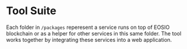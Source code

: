 # Tool Suite
Each folder in `/packages` reperesent a service runs on top of EOSIO blockchain or as a helper for other services in this same folder. The tool works together by integrating these services into a web application. 
